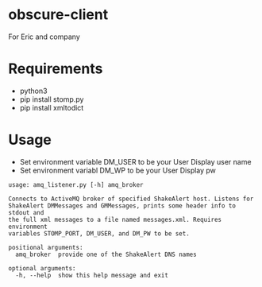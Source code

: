 # obscure-client
For Eric and company

# Requirements
- python3
- pip install stomp.py
- pip install xmltodict

# Usage
- Set environment variable DM_USER to be your User Display user name
- Set environment variabl DM_WP to be your User Display pw

```
usage: amq_listener.py [-h] amq_broker

Connects to ActiveMQ broker of specified ShakeAlert host. Listens for
ShakeAlert DMMessages and GMMessages, prints some header info to stdout and
the full xml messages to a file named messages.xml. Requires environment
variables STOMP_PORT, DM_USER, and DM_PW to be set.

positional arguments:
  amq_broker  provide one of the ShakeAlert DNS names

optional arguments:
  -h, --help  show this help message and exit
```



